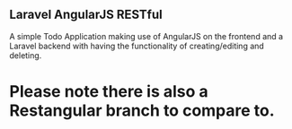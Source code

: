 ## Laravel AngularJS RESTful

A simple Todo Application making use of AngularJS on the frontend and a Laravel backend with having the functionality of creating/editing and deleting.

# Please note there is also a Restangular branch to compare to.
